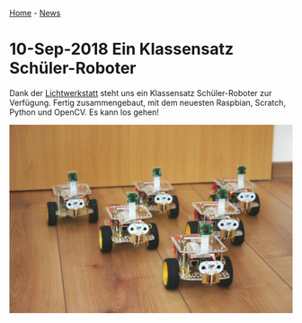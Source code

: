 [Home](../..) - [News](README.md)

# 10-Sep-2018 Ein Klassensatz Schüler-Roboter

Dank der [Lichtwerkstatt](https://lichtwerkstatt-jena.de/) steht uns ein Klassensatz Schüler-Roboter zur Verfügung. Fertig zusammengebaut, mit dem neuesten Raspbian, Scratch, Python und OpenCV. Es kann los gehen!

![Klassensatz Roboter](images/2018-09-10_Klassensatz.jpg)
